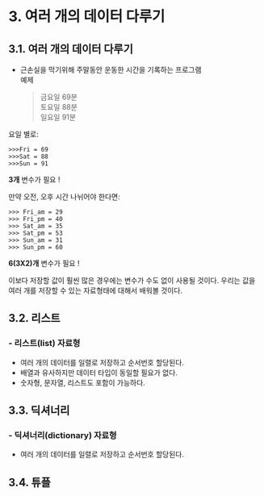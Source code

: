 # 3. 여러 개의 데이터 다루기
## 3.1. 여러 개의 데이터 다루기
- 근손실을 막기위해 주말동안 운동한 시간을 기록하는 프로그램    
예제   
    > 금요일 69분  
      토요일 88분   
      일요일 91분   

요일 별로:
~~~
>>>Fri = 69
>>>Sat = 88
>>>Sun = 91
~~~
**3개** 변수가 필요 !

만약 오전, 오후 시간 나뉘어야 한다면:   
~~~
>>> Fri_am = 29
>>> Fri_pm = 40
>>> Sat_am = 35
>>> Sat_pm = 53
>>> Sun_am = 31
>>> Sun_pm = 60
~~~   
**6(3X2)개** 변수가 필요 !

이보다 저장할 값이 훨씬 많은 경우에는 변수가 수도 없이 사용될 것이다. 
우리는 값을 여러 개를 저장할 수 있는 자료형태에 대해서 배워볼 것이다.

## 3.2. 리스트
### - 리스트(list) 자료형
- 여러 개의 데이터를 일렬로 저장하고 순서번호 할당된다.
- 배열과 유사하지만 데이터 타입이 동일할 필요가 없다.
- 숫자형, 문자열, 리스트도 포함이 가능하다.

## 3.3. 딕셔너리
### - 딕셔너리(dictionary) 자료형
- 여러 개의 데이터를 일렬로 저장하고 순서번호 할당된다.

## 3.4. 튜플
